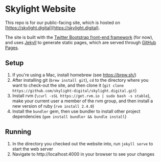 Skylight Website
==========================

This repo is for our public-facing site, which is hosted on
[https://skylight.digital](https://skylight.digital).

The site is built with the [Twitter Bootstrap front-end framework](http://getbootstrap.com/) (for now), and uses [Jekyll](https://jekyllrb.com/) to generate static pages, which are served through [GitHub Pages](https://pages.github.com/).

Setup
---
1. If you're using a Mac, install homebrew (see https://brew.sh/)
2. After installing git (`brew install git`), `cd` to the directory where you
   want to check-out the site, and then clone it (`git clone
   https://github.com/skylight-digital/skylight.digital.git`)
3. Install rvm (`\curl -sSL https://get.rvm.io | sudo bash -s stable`), make
   your current user a member of the rvm group, and then install a new version
   of ruby (`rvm install 2.4.0`)
4. Install the `bundler` gem, then use bundler to install other project
   dependencies (`gem install bundler && bundle install`)

Running
---
1. In the directory you checked out the website into, run `jekyll serve` to
   start the web server
2. Navigate to http://localhost:4000 in your browser to see your changes
